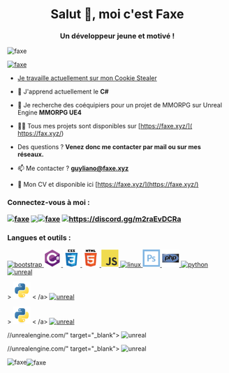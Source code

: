<h1 align="center">Salut 👋, moi c'est Faxe</h1>
<h3 align="center">Un développeur jeune et motivé !</h3>

<p align="left"> <img src= "https://komarev.com/ghpvc/?username=faxe&label=Profile%20views&color=0e75b6&style=flat" alt="faxe" /> </p>

<p align="left"> <a href="https : //github.com/ryo-ma/github-profile-trophy"><img src="https://github-profile-trophy.vercel.app/?username=faxe" alt="faxe" /></ a> </p>

- Je travaille actuellement sur mon [Cookie Stealer](https://github.com/FaxeLeDev/Cookie-stealer/)

- 🌱 J'apprend actuellement le **C#**

- 👯 Je recherche des coéquipiers pour un projet de MMORPG sur Unreal Engine **MMORPG UE4**

- 👨‍💻 Tous mes projets sont disponibles sur [https://faxe.xyz/]( https://fax.xyz/)

- Des questions ? **Venez donc me contacter par mail ou sur mes réseaux.**

- 📫 Me contacter ? **guyliano@faxe.xyz**

- 📄 Mon CV et disponible ici [https://faxe.xyz/](https://faxe.xyz/)

<h3 align="left">Connectez-vous à moi :</ h3>
<p align="left">
<a href="https://twitter.com/faxe" target="blank"><img align="center" src="https://raw.githubusercontent.com /rahuldkjain/github-profile-readme-generator/master/src/images/icons/Social/twitter.svg" alt="faxe" height="30" width="40" /></a>
<a href= "https://instagram.com/faxe_le_genie" target="blank"><img align="center" src="https://raw.githubusercontent.
<a href="https://www.youtube.com/c/faxe" target="blank"><img align="center" src="https://raw.githubusercontent.com/rahuldkjain/github-profile -readme-generator/master/src/images/icons/Social/youtube.svg" alt="faxe" height="30" width="40" /></a>
<a href="https://discord .gg/https://discord.gg/m2raEvDCRa" target="blank"><img align="center" src="https://raw.githubusercontent.com/rahuldkjain/github-profile-readme-generator/master /src/images/icons/Social/discord.svg" alt="https://discord.gg/m2raEvDCRa" height="30" width="40" /></a>
</p>

<h3 align= "left">Langues et outils :</h3>
<p align="left"> <a href="https://getbootstrap.com" target="_blank"> <img src="https://raw.githubusercontent.com/devicons/devicon/master/icons/ bootstrap/bootstrap-plain-wordmark.svg" alt="bootstrap" width="40" height="40"/> </a> <a href="https://www.w3schools.com/cs/" cible ="_blank"> <img src="https://raw.githubusercontent.com/devicons/devicon/master/icons/csharp/csharp-original.svg" alt="csharp" width="40" height="40 "/> </a> <a href="https://www.w3schools.com/css/" target="_blank"> <img src="https://raw.githubusercontent.com/devicons/devicon/master/icons/css3/css3-original-wordmark.svg" alt="css3" width="40" height="40"/> </a> <a href="https:// www.w3.org/html/" target="_blank"> <img src="https://raw.githubusercontent.com/devicons/devicon/master/icons/html5/html5-original-wordmark.svg" alt= "html5" width="40" height="40"/> </a> <a href="https://developer.mozilla.org/en-US/docs/Web/JavaScript" target="_blank"> <img src="https://raw.githubusercontent.com/devicons/devicon/master/icons/javascript/javascript-original.svg" alt="javascript" width="40" height="40"/> </ un> <a href="https://www.linux.org/" target="_blank"> <img src="https://raw.githubusercontent.com/devicons/devicon/master/icons/linux/linux-original. svg" alt="linux" width="40" height="40"/> </a> <a href="https://www.photoshop.com/en" target="_blank"> <img src= "https://raw.githubusercontent.com/devicons/devicon/master/icons/photoshop/photoshop-line.svg" alt="photoshop" width="40" height="40"/> </a> <a href="https://www.php.net" target="_blank"> <img src="https://raw.githubusercontent.com/devicons/devicon/master/icons/php/php-original.svg" alt="php" largeur="40"height="40"/> </a> <a href="https://www.python.org" target="_blank"> <img src="https://raw.githubusercontent.com/devicons/devicon /master/icons/python/python-original.svg" alt="python" width="40" height="40"/> </a> <a href="https://unrealengine.com/" target= "_blank"> <img src="https://raw.githubusercontent.com/kenangundogan/fontisto/036b7eca71aab1bef8e6a0518f7329f13ed62f6b/icons/svg/brand/unreal-engine.svg" alt="unreal" width="40" height=" 40"/> </a> </p>> <img src="https://raw.githubusercontent.com/devicons/devicon/master/icons/python/python-original.svg" alt="python" width="40" height="40"/> < /a> <a href="https://unrealengine.com/" target="_blank"> <img src="https://raw.githubusercontent.com/kenangundogan/fontisto/036b7eca71aab1bef8e6a0518f7329f13ed62f6b/icons/svg/brand/ unreal-engine.svg" alt="unreal" width="40" height="40"/> </a> </p>> <img src="https://raw.githubusercontent.com/devicons/devicon/master/icons/python/python-original.svg" alt="python" width="40" height="40"/> < /a> <a href="https://unrealengine.com/" target="_blank"> <img src="https://raw.githubusercontent.com/kenangundogan/fontisto/036b7eca71aab1bef8e6a0518f7329f13ed62f6b/icons/svg/brand/ unreal-engine.svg" alt="unreal" width="40" height="40"/> </a> </p>//unrealengine.com/" target="_blank"> <img src="https://raw.githubusercontent.com/kenangundogan/fontisto/036b7eca71aab1bef8e6a0518f7329f13ed62f6b/icons/svg/brand/unreal-engine.svg" alt="unreal " largeur="40" hauteur="40"/> </a> </p>//unrealengine.com/" target="_blank"> <img src="https://raw.githubusercontent.com/kenangundogan/fontisto/036b7eca71aab1bef8e6a0518f7329f13ed62f6b/icons/svg/brand/unreal-engine.svg" alt="unreal " largeur="40" hauteur="40"/> </a> </p>

<p><img align="left" src="https://github-readme-stats.vercel.app/api/top-langs?username=faxe&show_icons=true&locale=en&layout=compact" alt="faxe" /> </p>

<p> <img align="center" src="https://github-readme-stats.vercel.app/api?username=faxe&show_icons=true&locale=en" alt="faxe" /> </p>
